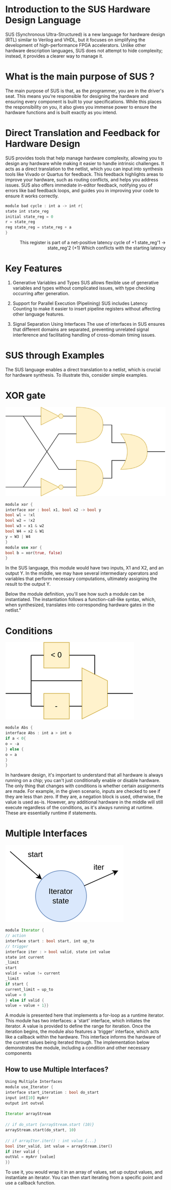 # Introduction to the SUS Hardware Design Language

SUS (Synchronous Ultra-Structured) is a new language for hardware design (RTL) similar to Verilog and VHDL, but it focuses on simplifying the development of high-performance FPGA accelerators. Unlike other hardware description languages, SUS does not attempt to hide complexity; instead, it provides a clearer way to manage it.


# What is the main purpose of SUS ?
The main purpose of SUS is that, as the programmer, you are in the driver's seat. This means you're responsible for designing the hardware and ensuring every component is built to your specifications. While this places the responsibility on you, it also gives you immense power to ensure the hardware functions and is built exactly as you intend.

# Direct Translation and Feedback for Hardware Design
SUS provides tools that help manage hardware complexity, allowing you to design any hardware while making it easier to handle intrinsic challenges. It acts as a direct translation to the netlist, which you can input into synthesis tools like Vivado or Quartus for feedback. This feedback highlights areas to improve your hardware, such as routing conflicts, and helps you address issues. SUS also offers immediate in-editor feedback, notifying you of errors like bad feedback loops, and guides you in improving your code to ensure it works correctly.

```rust
module bad cycle : int a -> int r{
state int state_reg
initial state_reg = 0
r = state_reg
reg state_reg = state_reg + a
}
```

<p style="text-align: right;">This register is part of a net-positive latency cycle of +1
state_reg'1
-> state_reg'2 (+1)
Which conflicts with the starting latency</p>

# Key Features

1. Generative Variables and Types
SUS allows flexible use of generative variables and types without complicated issues, with type checking occurring after generation.

2. Support for Parallel Execution (Pipelining)
SUS includes Latency Counting to make it easier to insert pipeline registers without affecting other language features.

3. Signal Separation Using Interfaces
The use of interfaces in SUS ensures that different domains are separated, preventing unrelated signal interference and facilitating handling of cross-domain timing issues.

# SUS through Examples
The SUS language enables a direct translation to a netlist, which is crucial for hardware synthesis. To illustrate this, consider simple examples.

# XOR gate
![XOR gate](/images/xorGates.drawio.png)
```rust
module xor {
interface xor : bool x1, bool x2 -> bool y
bool wl = !xl
bool w2 = !x2
bool w3 = x1 & w2
bool W4 = x2 & W1
y = W3 | W4
}
module use xor {
bool b = xor(true, false)
}
```

In the SUS language, this module would have two inputs, X1 and X2, and an output Y. In the middle, we may have several intermediary operators and variables that perform necessary computations, ultimately assigning the result to the output Y.

Below the module definition, you'll see how such a module can be instantiated. The instantiation follows a function-call-like syntax, which, when synthesized, translates into corresponding hardware gates in the netlist."

# Conditions
![Conditions](/images/muxExample.drawio.png)
```rust
module Abs {
interface Abs : int a > int o
if a < 0{
o = -a
} else {
o = a
}
}
```
In hardware design, it's important to understand that all hardware is always running on a chip; you can't just conditionally enable or disable hardware. The only thing that changes with conditions is whether certain assignments are made. For example, in the given scenario, inputs are checked to see if they are less than zero. If they are, a negation block is used, otherwise, the value is used as-is. However, any additional hardware in the middle will still execute regardless of the conditions, as it's always running at runtime. These are essentially runtime if statements.


# Multiple Interfaces

![Multiple Interfaces](/images/multipleInterfaces.drawio.png)
```rust
module Iterator {
// action
interface start : bool start, int up_to
// trigger
interface iter : > bool valid, state int value
state int current
_limit
start
valid = value != current
_limit
if start {
current_limit = up_to
value = 0
} else if valid {
value = value + 1}}

```
A module is presented here that implements a for-loop as a runtime iterator. This module has two interfaces: a 'start' interface, which initiates the iterator. A value is provided to define the range for iteration. Once the iteration begins, the module also features a 'trigger' interface, which acts like a callback within the hardware. This interface informs the hardware of the current values being iterated through. The implementation below demonstrates the module, including a condition and other necessary components

## How to use Multiple Interfaces?

```rust
Using Multiple Interfaces
module use_Iterator {
interface start_iteration : bool do_start 
input int[10] myArr 
output int outval

Iterator arrayStream

// if do_start {arrayStream.start (10)}
arrayStream.start(do_start, 10)

// if arrayIter.iter() : int value {...}
bool iter_valid, int value = arrayStream.iter()
if iter valid {
outVal = myArr [value]
}}
```
To use it, you would wrap it in an array of values, set up output values, and instantiate an iterator. You can then start iterating from a specific point and use a callback function. 

